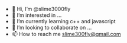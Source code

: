 - 👋 Hi, I’m @slime3000fly
- 👀 I’m interested in ...
- 🌱 I’m currently learning c++ and javascript
- 💞️ I’m looking to collaborate on ...
- 📫 How to reach me slime300fly@gmail.com

<!---
slime3000fly/slime3000fly is a ✨ special ✨ repository because its `README.md` (this file) appears on your GitHub profile.
You can click the Preview link to take a look at your changes.
--->
